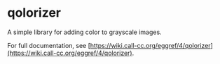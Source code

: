 qolorizer
=========

A simple library for adding color to grayscale images.

For full documentation, see [https://wiki.call-cc.org/eggref/4/qolorizer](https://wiki.call-cc.org/eggref/4/qolorizer).
